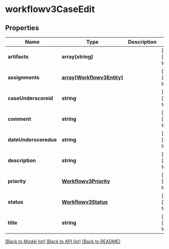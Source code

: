 # workflowv3CaseEdit

## Properties
Name | Type | Description | Notes
------------ | ------------- | ------------- | -------------
**artifacts** | **array[string]** |  | [optional] [default to null]
**assignments** | [**array[Workflowv3Entity]**](Workflowv3Entity.md) |  | [optional] [default to null]
**caseUnderscoreid** | **string** |  | [optional] [default to null]
**comment** | **string** |  | [optional] [default to null]
**dateUnderscoredue** | **string** |  | [optional] [default to null]
**description** | **string** |  | [optional] [default to null]
**priority** | [**Workflowv3Priority**](Workflowv3Priority.md) |  | [optional] [default to null]
**status** | [**Workflowv3Status**](Workflowv3Status.md) |  | [optional] [default to null]
**title** | **string** |  | [optional] [default to null]

[[Back to Model list]](../README.md#documentation-for-models) [[Back to API list]](../README.md#documentation-for-api-endpoints) [[Back to README]](../README.md)


